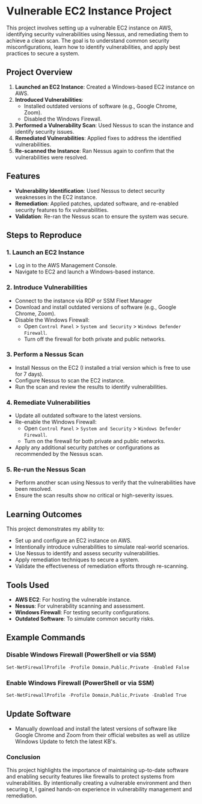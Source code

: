 # Vulnerable EC2 Instance Project

This project involves setting up a vulnerable EC2 instance on AWS, identifying security vulnerabilities using Nessus, and remediating them to achieve a clean scan. The goal is to understand common security misconfigurations, learn how to identify vulnerabilities, and apply best practices to secure a system.

## Project Overview

1. **Launched an EC2 Instance**: Created a Windows-based EC2 instance on AWS.
2. **Introduced Vulnerabilities**:
   - Installed outdated versions of software (e.g., Google Chrome, Zoom).
   - Disabled the Windows Firewall.
3. **Performed a Vulnerability Scan**: Used Nessus to scan the instance and identify security issues.
4. **Remediated Vulnerabilities**: Applied fixes to address the identified vulnerabilities.
5. **Re-scanned the Instance**: Ran Nessus again to confirm that the vulnerabilities were resolved.

## Features

- **Vulnerability Identification**: Used Nessus to detect security weaknesses in the EC2 instance.
- **Remediation**: Applied patches, updated software, and re-enabled security features to fix vulnerabilities.
- **Validation**: Re-ran the Nessus scan to ensure the system was secure.

## Steps to Reproduce

### 1. Launch an EC2 Instance
- Log in to the AWS Management Console.
- Navigate to EC2 and launch a Windows-based instance.

### 2. Introduce Vulnerabilities
- Connect to the instance via RDP or SSM Fleet Manager
- Download and install outdated versions of software (e.g., Google Chrome, Zoom).
- Disable the Windows Firewall:
  - Open `Control Panel` > `System and Security` > `Windows Defender Firewall`.
  - Turn off the firewall for both private and public networks.

### 3. Perform a Nessus Scan
- Install Nessus on the EC2 (I installed a trial version which is free to use for 7 days).
- Configure Nessus to scan the EC2 instance.
- Run the scan and review the results to identify vulnerabilities.

### 4. Remediate Vulnerabilities
- Update all outdated software to the latest versions.
- Re-enable the Windows Firewall:
  - Open `Control Panel` > `System and Security` > `Windows Defender Firewall`.
  - Turn on the firewall for both private and public networks.
- Apply any additional security patches or configurations as recommended by the Nessus scan.

### 5. Re-run the Nessus Scan
- Perform another scan using Nessus to verify that the vulnerabilities have been resolved.
- Ensure the scan results show no critical or high-severity issues.

## Learning Outcomes

This project demonstrates my ability to:
- Set up and configure an EC2 instance on AWS.
- Intentionally introduce vulnerabilities to simulate real-world scenarios.
- Use Nessus to identify and assess security vulnerabilities.
- Apply remediation techniques to secure a system.
- Validate the effectiveness of remediation efforts through re-scanning.

## Tools Used

- **AWS EC2**: For hosting the vulnerable instance.
- **Nessus**: For vulnerability scanning and assessment.
- **Windows Firewall**: For testing security configurations.
- **Outdated Software**: To simulate common security risks.

## Example Commands

### Disable Windows Firewall (PowerShell or via SSM)
```powershell
Set-NetFirewallProfile -Profile Domain,Public,Private -Enabled False
```

### Enable Windows Firewall (PowerShell or via SSM)

```powershell
Set-NetFirewallProfile -Profile Domain,Public,Private -Enabled True
```
## Update Software
- Manually download and install the latest versions of software like Google Chrome and Zoom from their official websites as well as utilize Windows Update to fetch the latest KB's.

### Conclusion

This project highlights the importance of maintaining up-to-date software and enabling security features like firewalls to protect systems from vulnerabilities. By intentionally creating a vulnerable environment and then securing it, I gained hands-on experience in vulnerability management and remediation.



